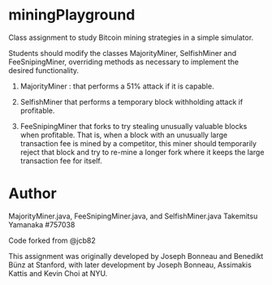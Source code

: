 # miningPlayground
Class assignment to study Bitcoin mining strategies in a simple simulator.

Students should modify the classes MajorityMiner, SelfishMiner and FeeSnipingMiner, overriding methods as necessary to implement the desired functionality.

1. MajorityMiner : that performs a 51% attack if it is capable.

2. SelfishMiner that performs a temporary block withholding attack if profitable.

3. FeeSnipingMiner that forks to try stealing unusually valuable blocks when profitable. That is, when a block with an unusually large transaction fee is mined by a competitor, this miner should temporarily reject that block and try to re-mine a longer fork where it keeps the large transaction fee for itself.


# Author
MajorityMiner.java, FeeSnipingMiner.java, and SelfishMiner.java
Takemitsu Yamanaka #757038

Code forked from @jcb82

This assignment was originally developed by Joseph Bonneau and Benedikt Bünz at Stanford, with later development by Joseph Bonneau, Assimakis Kattis and Kevin Choi at NYU.